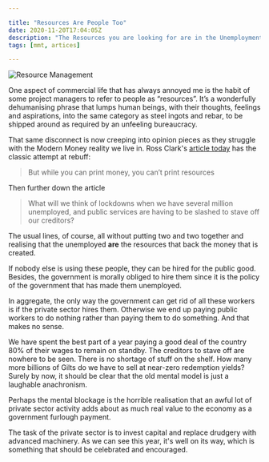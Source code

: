 ```yaml
---

title: "Resources Are People Too"
date: 2020-11-20T17:04:05Z
description: "The Resources you are looking for are in the Unemployment Queue"
tags: [mmt, artices]

---
```


![Resource Management](https://upload.wikimedia.org/wikipedia/commons/f/f0/Resource_managment.jpg)

One aspect of commercial life that has always annoyed me is the habit
of some project managers to refer to people as “resources”. It’s
a wonderfully dehumanising phrase that lumps human beings, with their
thoughts, feelings and aspirations, into the same category as steel ingots
and rebar, to be shipped around as required by an unfeeling bureaucracy.

That same disconnect is now creeping into opinion pieces as they struggle with the Modern Money reality we live in.
Ross Clark's [article today][1] has the classic attempt at rebuff:

> But while you can print money, you can’t print resources

Then further down the article

> What will we think of lockdowns when we have several million unemployed, and public services are having to be slashed to stave off our creditors?

The usual lines, of course, all without putting two and two together and
realising that the unemployed **are** the resources that back the money that
is created.

If nobody else is using these people, they can be hired for the public
good. Besides, the government is morally obliged to hire them since it
is the policy of the government that has made them unemployed.

In aggregate, the only way the government can get rid of all
these workers is if the private sector hires them. Otherwise we end
up paying public workers to do nothing rather than paying them to
do something. And that makes no sense. 

We have spent the best part of a year paying a good deal of the country
80% of their wages to remain on standby.  The creditors to stave off
are nowhere to be seen. There is no shortage of stuff on the shelf. How
many more billions of Gilts do we have to sell at near-zero redemption
yields? Surely by now, it should be clear that the old mental model is
just a laughable anachronism.

Perhaps the mental blockage is the
horrible realisation that an awful lot of private sector activity adds
about as much real value to the economy as a government furlough payment.

The task of the private sector is to invest capital and replace drudgery
with advanced machinery. As we can see this year, it's well on its
way, which is something that should be celebrated and encouraged.

[1]:[https://www.telegraph.co.uk/news/2020/11/20/public-sector-workers-whingeing-pay-freeze-may-change-tune-reality/]

